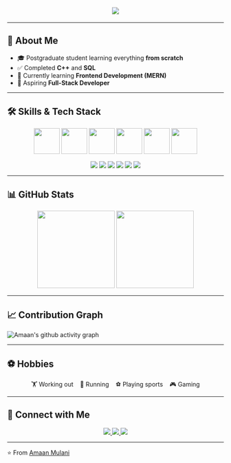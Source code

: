 <!-- Typing Animation -->
<h1 align="center">
  <img src="https://readme-typing-svg.herokuapp.com?size=30&duration=3000&color=1A73E8&center=true&vCenter=true&width=600&lines=Hi+👋,+I'm+Amaan;Software+Tester+%7C+Developer;MERN+Stack+Learner" />
</h1>

---

## 🚀 About Me  
- 🎓 Postgraduate student learning everything **from scratch**  
- ✅ Completed **C++** and **SQL**  
- 🌱 Currently learning **Frontend Development (MERN)**  
- 🎯 Aspiring **Full-Stack Developer**  

---

## 🛠️ Skills & Tech Stack  

<p align="center">
  <a href="#" title="C++"><img src="https://skillicons.dev/icons?i=cpp" width="60" style="transition: transform 0.3s;" onmouseover="this.style.transform='scale(1.2)'" onmouseout="this.style.transform='scale(1)'"/></a>
  <a href="#" title="SQL"><img src="https://skillicons.dev/icons?i=mysql" width="60" style="transition: transform 0.3s;" onmouseover="this.style.transform='scale(1.2)'" onmouseout="this.style.transform='scale(1)'"/></a>
  <a href="#" title="HTML"><img src="https://skillicons.dev/icons?i=html" width="60" style="transition: transform 0.3s;" onmouseover="this.style.transform='scale(1.2)'" onmouseout="this.style.transform='scale(1)'"/></a>
  <a href="#" title="CSS"><img src="https://skillicons.dev/icons?i=css" width="60" style="transition: transform 0.3s;" onmouseover="this.style.transform='scale(1.2)'" onmouseout="this.style.transform='scale(1)'"/></a>
  <a href="#" title="JavaScript"><img src="https://skillicons.dev/icons?i=js" width="60" style="transition: transform 0.3s;" onmouseover="this.style.transform='scale(1.2)'" onmouseout="this.style.transform='scale(1)'"/></a>
  <a href="#" title="React"><img src="https://skillicons.dev/icons?i=react" width="60" style="transition: transform 0.3s;" onmouseover="this.style.transform='scale(1.2)'" onmouseout="this.style.transform='scale(1)'"/></a>
</p>

<!-- Animated Progress Bars -->
<p align="center">
  <img src="https://img.shields.io/badge/C++-90%25-blue?style=for-the-badge&logo=c%2B%2B"/>
  <img src="https://img.shields.io/badge/SQL-85%25-1A73E8?style=for-the-badge&logo=mysql"/>
  <img src="https://img.shields.io/badge/HTML-70%25-E34F26?style=for-the-badge&logo=html5"/>
  <img src="https://img.shields.io/badge/CSS-70%25-2965F1?style=for-the-badge&logo=css3"/>
  <img src="https://img.shields.io/badge/JS-60%25-F7DF1E?style=for-the-badge&logo=javascript"/>
  <img src="https://img.shields.io/badge/React-50%25-61DAFB?style=for-the-badge&logo=react"/>
</p>


---

## 📊 GitHub Stats  

<p align="center">
  <img src="https://github-readme-stats.vercel.app/api?username=amaan-mulani&show_icons=true&theme=default&hide_border=true&v=2" height="180em"/>
  <img src="https://streak-stats.demolab.com?user=amaan-mulani&theme=default&hide_border=true&v=2" height="180em"/>
</p>

---

## 📈 Contribution Graph  

![Amaan's github activity graph](https://github-readme-activity-graph.vercel.app/graph?username=amaan-mulani&theme=github-light&hide_border=true&area=true&v=2)

---

## ⚽ Hobbies  

<p align="center">
  🏋️ Working out &nbsp;&nbsp; 🏃 Running &nbsp;&nbsp; ⚽ Playing sports &nbsp;&nbsp; 🎮 Gaming
</p>

---

## 🤝 Connect with Me  

<p align="center">
  <a href="https://www.linkedin.com/in/amaanmulani" target="_blank">
    <img src="https://img.shields.io/badge/LinkedIn-0077B5?style=for-the-badge&logo=linkedin&logoColor=white"/>
  </a>
  <a href="mailto:amaanmulani@gmail.com">
    <img src="https://img.shields.io/badge/Gmail-D14836?style=for-the-badge&logo=gmail&logoColor=white"/>
  </a>
  <a href="https://amaanmulani.github.io" target="_blank">
    <img src="https://img.shields.io/badge/Portfolio-000000?style=for-the-badge&logo=github&logoColor=white"/>
  </a>
</p>

---

⭐️ From [Amaan Mulani](https://github.com/amaan-mulani)
